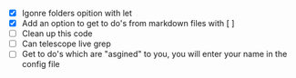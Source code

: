 - [x] Igonre folders opition with let
- [x] Add an option to get to do's from markdown files with [ ]
- [ ] Clean up this code
- [ ] Can telescope live grep
- [ ] Get to do's which are "asgined" to you, you will enter your name in the config file
